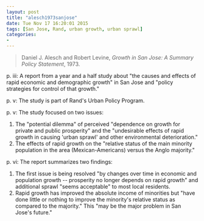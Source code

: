 ```yaml
---
layout: post
title: "alesch1973sanjose"
date: Tue Nov 17 16:20:01 2015
tags: [San Jose, Rand, urban growth, urban sprawl]
categories:
-
---
```


> Daniel J. Alesch and Robert Levine, *Growth in San Jose: A Summary Policy
Statement*, 1973.

p. iii: A report from a year and a half study about "the causes and effects of rapid
economic and demographic growth" in San Jose and "policy strategies for
control of that growth."

p. v: The study is part of Rand's Urban Policy Program.

p. v: The study focused on two issues:

  1. The "potential dilemma" of perceived "dependence on growth for private
     and public prosperity" and the "undesirable effects of rapid growth in
     causing 'urban sprawl' and other environmental deterioration."
  2. The effects of rapid growth on the "relative status of the main minority
     population in the area (Mexican-Americans) versus the Anglo majority."

p. vi: The report summarizes two findings:

  1. The first issue is being resolved "by changes over time in economic and
     population growth -- prosperity no longer depends on rapid growth" and
     additional sprawl "seems acceptable" to most local residents.
  2. Rapid growth has improved the absolute income of minorities but "have
     done little or nothing to improve the minority's relative status as
     compared to the majority." This "may be the major problem in San Jose's
     future."



